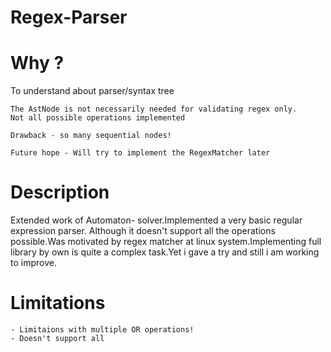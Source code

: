 # Regex-Parser
# Why ?
To understand about parser/syntax tree

```
The AstNode is not necessarily needed for validating regex only.
Not all possible operations implemented

Drawback - so many sequential nodes!

Future hope - Will try to implement the RegexMatcher later
```
# Description
Extended work of Automaton- solver.Implemented a very basic regular expression parser. Although it doesn't support all the operations possible.Was motivated by regex matcher at linux system.Implementing full library by own is quite a complex task.Yet i gave a try and still i am working to improve.
# Limitations
```
- Limitaions with multiple OR operations!
- Doesn't support all
```